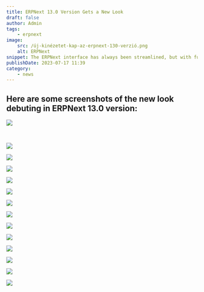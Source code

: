 ```yaml
---
title: ERPNext 13.0 Version Gets a New Look
draft: false
author: Admin
tags:
    - erpnext
image:
    src: /új-kinézetet-kap-az-erpnext-130-verzió.png
    alt: ERPNext
snippet: The ERPNext interface has always been streamlined, but with further simplification, it can now be considered beautiful as well. Of course, beauty is subjective, but everyone can decide for themselves based on the images.
publishDate: 2023-07-17 11:39
category:
    - news
---
```


<div class="ql-editor read-mode"><h2>Here are some screenshots of the new look debuting in ERPNext 13.0 version:</h2><p><img src="/images/új-kinézetet-kap-az-erpnext-130-verzió.png"></p><p><br></p><p><img src="/images/n8poozx.jpe"></p><p><img src="images/rQEumsm.png"></p><p><img src="/images/Nkig4kq.png"></p><p><img src="/images/9zMH400.png"></p><p><img src="/images/FP2Awuh.png"></p><p><img src="/images/8UaySeQ.png"></p><p><img src="/images/6DHDi62.png"></p><p><img src="/images/Bh9PiHf.png"></p><p><img src="/images/TAabxTX.png"></p><p><img src="/images/akFwxF8.png"></p><p><img src="/images/UP26jaZ.png"></p><p><img src="/images/jtZR6dX.png"></p><p><img src="/h0gJyi2.png"></p></div>
